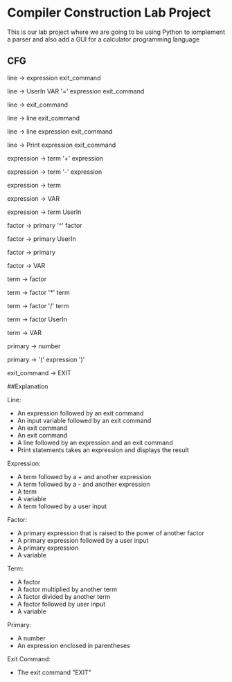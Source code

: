 # Compiler Construction Lab Project
This is our lab project where we are going to be using Python to iomplement a parser and also add a GUI for a calculator programming language

## CFG
line → expression exit_command

line → UserIn VAR '=' expression exit_command

line → exit_command

line → line exit_command

line → line expression exit_command

line → Print expression exit_command


expression → term '+' expression

expression → term '-' expression

expression → term

expression → VAR

expression → term UserIn


factor → primary '^' factor

factor → primary UserIn

factor → primary

factor → VAR


term → factor

term → factor '*' term

term → factor '/' term

term → factor UserIn

term → VAR


primary → number

primary → '(' expression ')'


exit_command → EXIT

##Explanation

Line:

- An expression followed by an exit command
- An input variable followed by an exit command
- An exit command
- An exit command
- A line followed by an expression and an exit command
- Print statements takes an expression and displays the result

Expression:

- A term followed by a + and another expression
- A term followed by a - and another expression
- A term
- A variable
- A term followed by a user input

Factor:

- A primary expression that is raised to the power of another factor
- A primary expression followed by a user input
- A primary expression
- A variable

Term:

- A factor
- A factor multiplied by another term
- A factor divided by another term
- A factor followed by user input
- A variable


Primary:

- A number
- An expression enclosed in parentheses

Exit Command:

- The exit command "EXIT"

